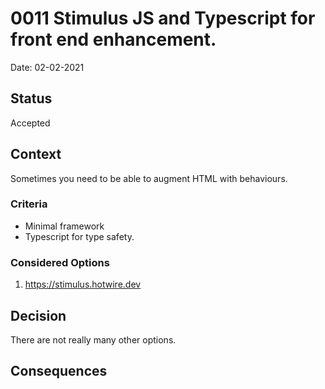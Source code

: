 # 0011 Stimulus JS and Typescript for front end enhancement.

Date: 02-02-2021

## Status

Accepted

## Context

Sometimes you need to be able to augment HTML with behaviours. 

### Criteria

* Minimal framework
* Typescript for type safety.

### Considered Options

1. https://stimulus.hotwire.dev

## Decision

There are not really many other options. 

## Consequences
